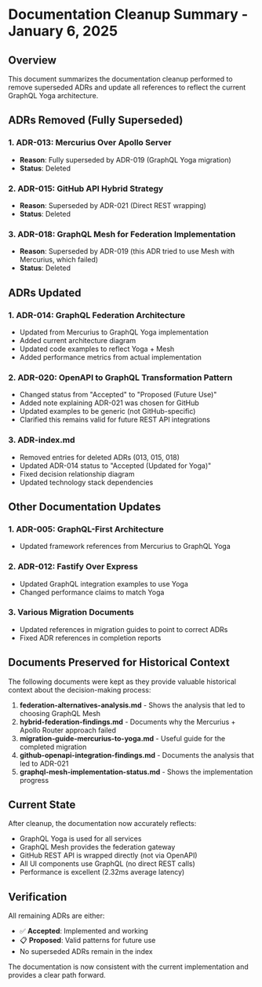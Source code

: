 # Documentation Cleanup Summary - January 6, 2025

## Overview
This document summarizes the documentation cleanup performed to remove superseded ADRs and update all references to reflect the current GraphQL Yoga architecture.

## ADRs Removed (Fully Superseded)

### 1. ADR-013: Mercurius Over Apollo Server
- **Reason**: Fully superseded by ADR-019 (GraphQL Yoga migration)
- **Status**: Deleted

### 2. ADR-015: GitHub API Hybrid Strategy  
- **Reason**: Superseded by ADR-021 (Direct REST wrapping)
- **Status**: Deleted

### 3. ADR-018: GraphQL Mesh for Federation Implementation
- **Reason**: Superseded by ADR-019 (this ADR tried to use Mesh with Mercurius, which failed)
- **Status**: Deleted

## ADRs Updated

### 1. ADR-014: GraphQL Federation Architecture
- Updated from Mercurius to GraphQL Yoga implementation
- Added current architecture diagram
- Updated code examples to reflect Yoga + Mesh
- Added performance metrics from actual implementation

### 2. ADR-020: OpenAPI to GraphQL Transformation Pattern
- Changed status from "Accepted" to "Proposed (Future Use)"
- Added note explaining ADR-021 was chosen for GitHub
- Updated examples to be generic (not GitHub-specific)
- Clarified this remains valid for future REST API integrations

### 3. ADR-index.md
- Removed entries for deleted ADRs (013, 015, 018)
- Updated ADR-014 status to "Accepted (Updated for Yoga)"
- Fixed decision relationship diagram
- Updated technology stack dependencies

## Other Documentation Updates

### 1. ADR-005: GraphQL-First Architecture
- Updated framework references from Mercurius to GraphQL Yoga

### 2. ADR-012: Fastify Over Express
- Updated GraphQL integration examples to use Yoga
- Changed performance claims to match Yoga

### 3. Various Migration Documents
- Updated references in migration guides to point to correct ADRs
- Fixed ADR references in completion reports

## Documents Preserved for Historical Context

The following documents were kept as they provide valuable historical context about the decision-making process:

1. **federation-alternatives-analysis.md** - Shows the analysis that led to choosing GraphQL Mesh
2. **hybrid-federation-findings.md** - Documents why the Mercurius + Apollo Router approach failed
3. **migration-guide-mercurius-to-yoga.md** - Useful guide for the completed migration
4. **github-openapi-integration-findings.md** - Documents the analysis that led to ADR-021
5. **graphql-mesh-implementation-status.md** - Shows the implementation progress

## Current State

After cleanup, the documentation now accurately reflects:
- GraphQL Yoga is used for all services
- GraphQL Mesh provides the federation gateway
- GitHub REST API is wrapped directly (not via OpenAPI)
- All UI components use GraphQL (no direct REST calls)
- Performance is excellent (2.32ms average latency)

## Verification

All remaining ADRs are either:
- ✅ **Accepted**: Implemented and working
- 📋 **Proposed**: Valid patterns for future use
- No superseded ADRs remain in the index

The documentation is now consistent with the current implementation and provides a clear path forward.